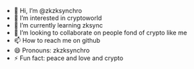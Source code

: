 - 👋 Hi, I’m @zkzksynchro
- 👀 I’m interested in cryptoworld
- 🌱 I’m currently learning zksync
- 💞️ I’m looking to collaborate on people fond of crypto like me
- 📫 How to reach me on github
- 😄 Pronouns: zkzksynchro
- ⚡ Fun fact: peace and love and crypto

<!---
zkzksynchro/zkzksynchro is a ✨ special ✨ repository because its `README.md` (this file) appears on your GitHub profile.
You can click the Preview link to take a look at your changes.
--->
